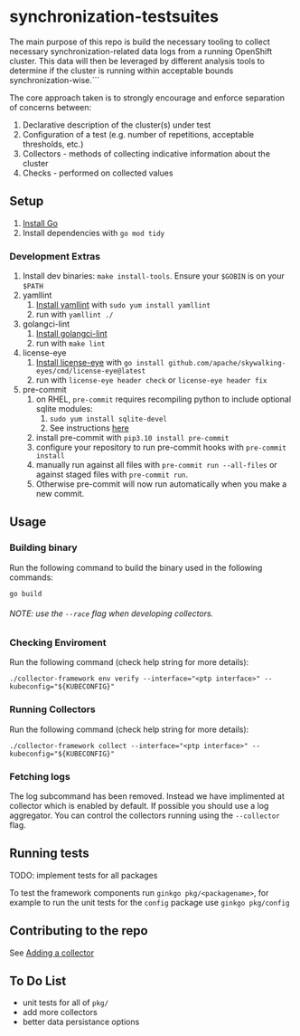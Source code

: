 # synchronization-testsuites

The main purpose of this repo is build the necessary tooling to collect necessary synchronization-related data logs from a running OpenShift cluster. This data will then be leveraged by different analysis tools to determine if the cluster is running within acceptable bounds synchronization-wise.```

The core approach taken is to strongly encourage and enforce separation of concerns between:
1. Declarative description of the cluster(s) under test
1. Configuration of a test (e.g. number of repetitions, acceptable thresholds, etc.)
1. Collectors - methods of collecting indicative information about the cluster
1. Checks - performed on collected values

## Setup

1. [Install Go](https://go.dev/doc/install)
1. Install dependencies with `go mod tidy`

### Development Extras
1. Install dev binaries: `make install-tools`. Ensure your `$GOBIN` is on your `$PATH`
1. yamllint
    1. [Install yamllint](https://yamllint.readthedocs.io/en/stable/) with `sudo yum install yamllint`
    1. run with `yamllint ./`
1. golangci-lint
    1. [Install golangci-lint](https://golangci-lint.run/usage/install/#local-installation)
    1. run with `make lint`
1. license-eye
    1. [Install license-eye](https://github.com/apache/skywalking-eyes) with `go install github.com/apache/skywalking-eyes/cmd/license-eye@latest`
    1. run with `license-eye header check` or `license-eye header fix`
1. pre-commit
    1. on RHEL, `pre-commit` requires recompiling python to include optional sqlite modules:
        1. `sudo yum install sqlite-devel`
        1. See instructions [here](https://tecadmin.net/how-to-install-python-3-10-on-centos-rhel-8-fedora/)
    1. install pre-commit with `pip3.10 install pre-commit`
    1. configure your repository to run pre-commit hooks with `pre-commit install`
    1. manually run against all files with `pre-commit run --all-files` or against staged files with `pre-commit run`.
    1. Otherwise pre-commit will now run automatically when you make a new commit.

## Usage
### Building binary
Run the following command to build the binary used in the following commands:
```shell
go build
```
###### NOTE: use the `--race` flag when developing collectors.

### Checking Enviroment
Run the following command  (check help string for more details):

```shell
./collector-framework env verify --interface="<ptp interface>" --kubeconfig="${KUBECONFIG}"
```

### Running Collectors

Run the following command  (check help string for more details):

```shell
./collector-framework collect --interface="<ptp interface>" --kubeconfig="${KUBECONFIG}"
```

### Fetching logs
The log subcommand has been removed. Instead we have implimented at collector which is enabled by default.
If possible you should use a log aggregator. You can control the collectors running using the `--collector` flag.

## Running tests

TODO: implement tests for all packages

To test the framework components run `ginkgo pkg/<packagename>`, for example to run the unit tests for the `config` package use `ginkgo pkg/config`

## Contributing to the repo

See [Adding a collector](doc/implementing_a_collector.md)

## To Do List

* unit tests for all of `pkg/`
* add more collectors
* better data persistance options
